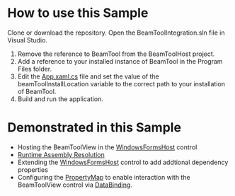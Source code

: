 # How to use this Sample
Clone or download the repository. Open the BeamToolIntegration.sln file in Visual Studio.
1. Remove the reference to BeamTool from the BeamToolHost project.
2. Add a reference to your installed instance of BeamTool in the Program Files folder.
3. Edit the [App.xaml.cs](https://github.com/Acuren/beamtool-samples/blob/master/WPF/BeamToolHost/App.xaml.cs) file and set the value of the beamToolInstallLocation variable to the correct path to your installation of BeamTool.
3. Build and run the application.

# Demonstrated in this Sample
- Hosting the BeamToolView in the [WindowsFormsHost](https://docs.microsoft.com/en-us/dotnet/api/system.windows.forms.integration.windowsformshost?view=netframework-4.7.2) control
- [Runtime Assembly Resolution](https://docs.microsoft.com/en-us/dotnet/framework/app-domains/resolve-assembly-loads)
- Extending the [WindowsFormsHost](https://docs.microsoft.com/en-us/dotnet/api/system.windows.forms.integration.windowsformshost?view=netframework-4.7.2) control to add addtional dependency properties
- Configuring the [PropertyMap](https://docs.microsoft.com/en-us/dotnet/api/system.windows.forms.integration.windowsformshost.propertymap?view=netframework-4.7.2) to enable interaction with the BeamToolView control via [DataBinding](https://docs.microsoft.com/en-us/dotnet/framework/wpf/data/data-binding-overview).
